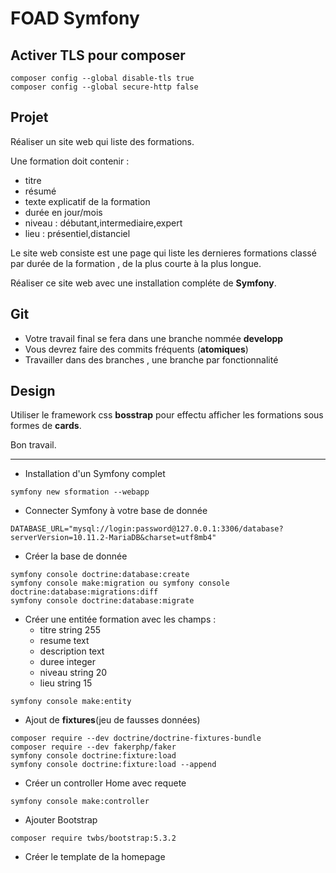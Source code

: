 # FOAD Symfony

## Activer TLS pour composer

```
composer config --global disable-tls true
composer config --global secure-http false
```

## Projet

Réaliser un site web qui liste des formations.

Une formation doit contenir :
- titre
- résumé
- texte explicatif de la formation
- durée en jour/mois
- niveau : débutant,intermediaire,expert
- lieu : présentiel,distanciel

Le site web consiste est une page qui liste les dernieres formations classé par durée de la formation , de la plus courte à la plus longue.

Réaliser ce site web avec une installation compléte de **Symfony**.

## Git

- Votre travail final se fera dans une branche nommée **developp**
- Vous devrez faire des commits fréquents (**atomiques**) 
- Travailler dans des branches , une branche par fonctionnalité

## Design

Utiliser le framework css **bosstrap** pour effectu afficher les formations sous formes de **cards**.

Bon travail.

---

- Installation d'un Symfony complet

```
symfony new sformation --webapp
```

- Connecter Symfony à votre base de donnée

```
DATABASE_URL="mysql://login:password@127.0.0.1:3306/database?serverVersion=10.11.2-MariaDB&charset=utf8mb4"
```
- Créer la base de donnée

```
symfony console doctrine:database:create
symfony console make:migration ou symfony console doctrine:database:migrations:diff 
symfony console doctrine:database:migrate
```

- Créer une entitée formation avec les champs :
    - titre string 255
    - resume text
    - description text
    - duree integer
    - niveau string 20
    - lieu string 15

```
symfony console make:entity
```

- Ajout de **fixtures**(jeu de fausses données)

```
composer require --dev doctrine/doctrine-fixtures-bundle
composer require --dev fakerphp/faker
symfony console doctrine:fixture:load
symfony console doctrine:fixture:load --append
```

- Créer un controller Home avec requete

```
symfony console make:controller
```

- Ajouter Bootstrap 

```
composer require twbs/bootstrap:5.3.2
```

- Créer le template de la homepage